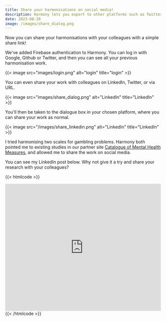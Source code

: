 ```yaml
---
title: Share your harmonisations on social media!
description: Harmony lets you export to other platforms such as Twitter, LinkedIn.
date: 2023-08-20
image: /images/share_dialog.png
---
```


Now you can share your harmonisations with your colleagues with a simple share link!

We've added Firebase authentication to Harmony. You can log in with Google, Github or Twitter, and then you can see all your previous harmonisation work.

{{< image src="images/login.png" alt="login" title="login" >}}

You can even share your work with colleagues on LinkedIn, Twitter, or via URL.

{{< image src="images/share_dialog.png" alt="LinkedIn" title="LinkedIn" >}}

You'll then be taken to the dialogue box in your chosen platform, where you can share your work as normal.

{{< image src="/images/share_linkedin.png" alt="LinkedIn" title="LinkedIn" >}}

I tried harmonising two scales for gambling problems. Harmony both pointed me to existing studies in our partner site [Catalogue of Mental Health Measures](https://www.cataloguementalhealth.ac.uk/), and allowed me to share the work on social media.

You can see my LinkedIn post below. Why not give it a try and share your research with your colleagues?

{{< htmlcode >}}
<iframe src="https://www.linkedin.com/embed/feed/update/urn:li:share:7099069432378834944" height="410" width="504" frameborder="0" allowfullscreen="" title="Embedded post"></iframe>
{{< /htmlcode >}}

